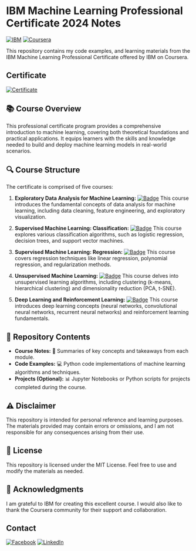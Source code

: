 

# IBM Machine Learning Professional Certificate 2024 Notes 

[![IBM](https://img.shields.io/badge/IBM-000000?style=for-the-badge&logo=IBM&logoColor=white)](https://www.ibm.com/)
[![Coursera](https://img.shields.io/badge/Coursera-0056D2?style=for-the-badge&logo=Coursera&logoColor=white)](https://www.coursera.org/)

This repository contains my code examples, and learning materials from the IBM Machine Learning Professional Certificate offered by IBM on Coursera.
## Certificate
[![Certificate](https://github.com/quang2719/IBM-Machine-Learning-Professional-Certificate-2024/blob/main/IMG/certificate.png?raw=true)](https://github.com/quang2719/IBM-Machine-Learning-Professional-Certificate-2024/blob/main/IMG/certificate.png?raw=true)
## 📚 Course Overview

This professional certificate program provides a comprehensive introduction to machine learning, covering both theoretical foundations and practical applications. It equips learners with the skills and knowledge needed to build and deploy machine learning models in real-world scenarios.

## 🔍 Course Structure

The certificate is comprised of five courses:

1.  **Exploratory Data Analysis for Machine Learning:** 
    [![Badge](https://img.shields.io/badge/Course%201-Complete-green)](https://www.coursera.org/learn/exploratory-data-analysis-for-machine-learning)
    This course introduces the fundamental concepts of data analysis for machine learning, including data cleaning, feature engineering, and exploratory visualization.

2.  **Supervised Machine Learning: Classification:** 
    [![Badge](https://img.shields.io/badge/Course%202-Complete-green)](https://www.coursera.org/learn/supervised-machine-learning-classification)
    This course explores various classification algorithms, such as logistic regression, decision trees, and support vector machines.

3.  **Supervised Machine Learning: Regression:** 
    [![Badge](https://img.shields.io/badge/Course%203-Complete-green)](https://www.coursera.org/learn/supervised-machine-learning-regression)
    This course covers regression techniques like linear regression, polynomial regression, and regularization methods.

4.  **Unsupervised Machine Learning:** 
    [![Badge](https://img.shields.io/badge/Course%204-Complete-green)](https://www.coursera.org/learn/unsupervised-machine-learning)
    This course delves into unsupervised learning algorithms, including clustering (k-means, hierarchical clustering) and dimensionality reduction (PCA, t-SNE).

5.  **Deep Learning and Reinforcement Learning:** 
    [![Badge](https://img.shields.io/badge/Course%205-Complete-green)](https://www.coursera.org/learn/deep-learning-reinforcement-learning)
    This course introduces deep learning concepts (neural networks, convolutional neural networks, recurrent neural networks) and reinforcement learning fundamentals.

## 📁 Repository Contents

*   **Course Notes:** 📝 Summaries of key concepts and takeaways from each module.
*   **Code Examples:** 💻 Python code implementations of machine learning algorithms and techniques.
*   **Projects (Optional):** 📊 Jupyter Notebooks or Python scripts for projects completed during the course.

## ⚠️ Disclaimer

This repository is intended for personal reference and learning purposes. The materials provided may contain errors or omissions, and I am not responsible for any consequences arising from their use.

## 📜 License

This repository is licensed under the MIT License. Feel free to use and modify the materials as needed.

## 🙏 Acknowledgments

I am grateful to IBM for creating this excellent course. I would also like to thank the Coursera community for their support and collaboration.
## Contact
[![Facebook](https://img.shields.io/badge/Facebook-blue?style=for-the-badge&logo=Facebook&logoColor=white)](https://www.facebook.com/qq2719/)
[![LinkedIn](https://img.shields.io/badge/LinkedIn-0077B5?style=for-the-badge&logo=linkedin&logoColor=white)](https://www.linkedin.com/in/quang-nv-ptit/)

